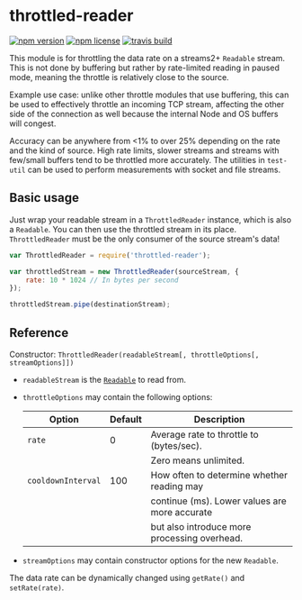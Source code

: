 # throttled-reader

[![npm version](https://img.shields.io/npm/v/throttled-reader.svg)](https://www.npmjs.com/package/throttled-reader)
[![npm license](https://img.shields.io/npm/l/throttled-reader.svg)](https://www.npmjs.com/package/throttled-reader)
[![travis build](https://travis-ci.org/tvdstaaij/node-throttled-reader.svg?branch=master)](https://travis-ci.org/tvdstaaij/node-throttled-reader)

This module is for throttling the data rate on a streams2+ `Readable` stream.
This is not done by buffering but rather by rate-limited reading in paused mode,
meaning the throttle is relatively close to the source.

Example use case: unlike other throttle modules that use buffering, this can be
used to effectively throttle an incoming TCP stream, affecting the other side
of the connection as well because the internal Node and OS buffers will congest.

Accuracy can be anywhere from <1% to over 25% depending on the rate and the
kind of source. High rate limits, slower streams and streams with few/small
buffers tend to be throttled more accurately. The utilities in `test-util`
can be used to perform measurements with socket and file streams.

## Basic usage

Just wrap your readable stream in a `ThrottledReader` instance, which is also
a `Readable`. You can then use the throttled stream in its place.
`ThrottledReader` must be the only consumer of the source stream's data!

```javascript
var ThrottledReader = require('throttled-reader');

var throttledStream = new ThrottledReader(sourceStream, {
    rate: 10 * 1024 // In bytes per second
});

throttledStream.pipe(destinationStream);
```

## Reference

Constructor:
`ThrottledReader(readableStream[, throttleOptions[, streamOptions]])`

* `readableStream` is the [`Readable`][1] to read from.
* `throttleOptions` may contain the following options:
    
    Option             | Default | Description
    ------------------ | ------- | -----------
    `rate`             | 0       | Average rate to throttle to (bytes/sec).
    &nbsp;             | &nbsp;  | Zero means unlimited.
    `cooldownInterval` | 100     | How often to determine whether reading may
    &nbsp;             | &nbsp;  | continue (ms). Lower values are more accurate
    &nbsp;             | &nbsp;  | but also introduce more processing overhead.
    
* `streamOptions` may contain constructor options for the new `Readable`.

The data rate can be dynamically changed using `getRate()` and `setRate(rate)`.

[1]: https://nodejs.org/api/stream.html#stream_class_stream_readable
